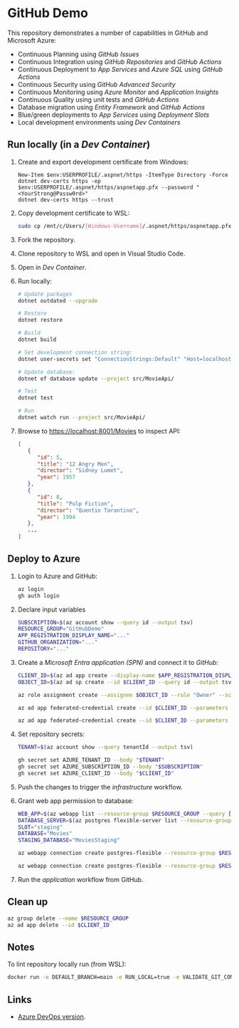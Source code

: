 # GitHub Demo

This repository demonstrates a number of capabilities in GitHub and Microsoft Azure:

- Continuous Planning using _GitHub Issues_
- Continuous Integration using _GitHub Repositories_ and _GitHub Actions_
- Continuous Deployment to _App Services_ and _Azure SQL_ using _GitHub Actions_
- Continuous Security using _GitHub Advanced Security_
- Continuous Monitoring using _Azure Monitor_ and _Application Insights_
- Continuous Quality using unit tests and _GitHub Actions_
- Database migration using _Entity Framework_ and _GitHub Actions_
- Blue/green deployments to _App Services_ using _Deployment Slots_
- Local development environments using _Dev Containers_

## Run locally (in a _Dev Container_)

1. Create and export development certificate from Windows:

   ```pwsh
   New-Item $env:USERPROFILE/.aspnet/https -ItemType Directory -Force
   dotnet dev-certs https -ep $env:USERPROFILE/.aspnet/https/aspnetapp.pfx --password "<YourStrong@Passw0rd>"
   dotnet dev-certs https --trust
   ```

1. Copy development certificate to WSL:

   ```bash
   sudo cp /mnt/c/Users/[Windows-Username]/.aspnet/https/aspnetapp.pfx ~/.aspnet/https
   ```

1. Fork the repository.
1. Clone repository to WSL and open in Visual Studio Code.
1. Open in _Dev Container_.
1. Run locally:

   ```bash
   # Update packages
   dotnet outdated --upgrade

   # Restore
   dotnet restore

   # Build
   dotnet build

   # Set development connection string:
   dotnet user-secrets set "ConnectionStrings:Default" "Host=localhost;Port=5432;Database=postgres;Username=postgres;Password=postgres" --project src/MovieApi/

   # Update database:
   dotnet ef database update --project src/MovieApi/

   # Test
   dotnet test

   # Run
   dotnet watch run --project src/MovieApi/
   ```

1. Browse to <https://localhost:8001/Movies> to inspect API:

   ```json
   [
      {
         "id": 5,
         "title": "12 Angry Men",
         "director": "Sidney Lumet",
         "year": 1957
      },
      {
         "id": 8,
         "title": "Pulp Fiction",
         "director": "Quentin Tarantino",
         "year": 1994
      },
      ...
   ]
   ```

## Deploy to Azure

1. Login to Azure and GitHub:

   ```bash
   az login
   gh auth login
   ```

1. Declare input variables

   ```bash
   SUBSCRIPTION=$(az account show --query id --output tsv)
   RESOURCE_GROUP="GitHubDemo"
   APP_REGISTRATION_DISPLAY_NAME="..."
   GITHUB_ORGANIZATION="..."
   REPOSITORY="..."
   ```

1. Create a _Microsoft Entra application (SPN)_ and connect it to _GitHub_:

   ```bash
   CLIENT_ID=$(az ad app create --display-name $APP_REGISTRATION_DISPLAY_NAME --query appId --output tsv)
   OBJECT_ID=$(az ad sp create --id $CLIENT_ID --query id --output tsv)

   az role assignment create --assignee $OBJECT_ID --role "Owner" --scope "/subscriptions/$SUBSCRIPTION"

   az ad app federated-credential create --id $CLIENT_ID --parameters "{ \"name\": \"$GITHUB_ORGANIZATION-$REPOSITORY-Environment-Staging\", \"issuer\": \"https://token.actions.githubusercontent.com\", \"subject\": \"repo:$GITHUB_ORGANIZATION/$REPOSITORY:environment:Staging\", \"description\": \"Deploy to staging environment\", \"audiences\": [ \"api://AzureADTokenExchange\" ] }"

   az ad app federated-credential create --id $CLIENT_ID --parameters "{ \"name\": \"$GITHUB_ORGANIZATION-$REPOSITORY-Environment-Production\", \"description\": \"Deploy to production environment\", \"issuer\": \"https://token.actions.githubusercontent.com\", \"subject\": \"repo:$GITHUB_ORGANIZATION/$REPOSITORY:environment:Production\", \"audiences\": [ \"api://AzureADTokenExchange\" ] }"
   ```

1. Set repository secrets:

   ```bash
   TENANT=$(az account show --query tenantId --output tsv)

   gh secret set AZURE_TENANT_ID --body "$TENANT"
   gh secret set AZURE_SUBSCRIPTION_ID --body "$SUBSCRIPTION"
   gh secret set AZURE_CLIENT_ID --body "$CLIENT_ID"
   ```

1. Push the changes to trigger the _infrastructure_ workflow.

1. Grant web app permission to database:

   ```bash
   WEB_APP=$(az webapp list --resource-group $RESOURCE_GROUP --query [].name --output tsv)
   DATABASE_SERVER=$(az postgres flexible-server list --resource-group $RESOURCE_GROUP --query [].name --output tsv)
   SLOT="staging"
   DATABASE="Movies"
   STAGING_DATABASE="MoviesStaging"

   az webapp connection create postgres-flexible --resource-group $RESOURCE_GROUP --name $WEB_APP --target-resource-group $RESOURCE_GROUP --server $DATABASE_SERVER --database $DATABASE --system-identity --client-type dotnet --connection $DATABASE --new --opt-out configinfo

   az webapp connection create postgres-flexible --resource-group $RESOURCE_GROUP --name $WEB_APP --slot $SLOT --target-resource-group $RESOURCE_GROUP --server $DATABASE_SERVER --database $STAGING_DATABASE --system-identity --client-type dotnet --connection $STAGING_DATABASE --new --opt-out configinfo
   ```

1. Run the _application_ workflow from GitHub.

## Clean up

```bash
az group delete --name $RESOURCE_GROUP
az ad app delete --id $CLIENT_ID
```

## Notes

To lint repository locally run (from WSL):

```bash
docker run -e DEFAULT_BRANCH=main -e RUN_LOCAL=true -e VALIDATE_GIT_COMMITLINT=false -e VALIDATE_JSCPD=false -e FIX_JSON=true -e FIX_JSON_PRETTIER=true -e FIX_JSONC=true -e FIX_JSONC_PRETTIER=true -e FIX_MARKDOWN=true -e FIX_MARKDOWN_PRETTIER=true -e FIX_YAML_PRETTIER=true -v .:/tmp/lint --rm ghcr.io/super-linter/super-linter:latest
```

## Links

- [Azure DevOps version](https://dev.azure.com/ondfisk/AzureDevOpsDemo).
